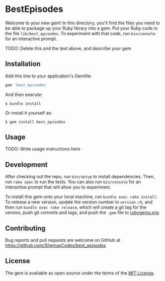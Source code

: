 # BestEpisodes

Welcome to your new gem! In this directory, you'll find the files you need to be able to package up your Ruby library into a gem. Put your Ruby code in the file `lib/best_episodes`. To experiment with that code, run `bin/console` for an interactive prompt.

TODO: Delete this and the text above, and describe your gem

## Installation

Add this line to your application's Gemfile:

```ruby
gem 'best_episodes'
```

And then execute:

    $ bundle install

Or install it yourself as:

    $ gem install best_episodes

## Usage

TODO: Write usage instructions here

## Development

After checking out the repo, run `bin/setup` to install dependencies. Then, run `rake spec` to run the tests. You can also run `bin/console` for an interactive prompt that will allow you to experiment.

To install this gem onto your local machine, run `bundle exec rake install`. To release a new version, update the version number in `version.rb`, and then run `bundle exec rake release`, which will create a git tag for the version, push git commits and tags, and push the `.gem` file to [rubygems.org](https://rubygems.org).

## Contributing

Bug reports and pull requests are welcome on GitHub at https://github.com/ShemaxCodes/best_episodes.


## License

The gem is available as open source under the terms of the [MIT License](https://opensource.org/licenses/MIT).
